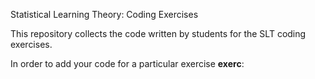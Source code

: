 Statistical Learning Theory: Coding Exercises

This repository collects the code written by students for the SLT coding exercises.

In order to add your code for a particular exercise **exerc**: